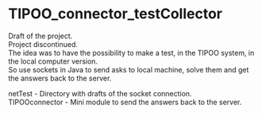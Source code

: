 # TIPOO_connector_testCollector
Draft of the project. <br />
Project discontinued. <br />
The idea was to have the possibility to make a test, in the TIPOO system, in the local computer version. <br />
So use sockets in Java to send asks to local machine, solve them and get the answers back to the server.

netTest - Directory with drafts of the socket connection.<br />
TIPOOconnector - Mini module to send the answers back to the server.




